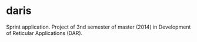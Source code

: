 # daris

Sprint application.
Project of 3nd semester of master (2014) in Development of Reticular Applications (DAR).
